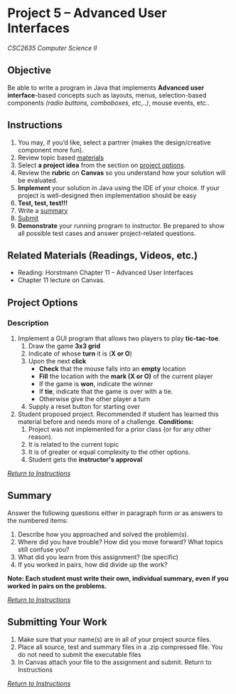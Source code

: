 # Project 5 – Advanced User Interfaces
*CSC2635 Computer Science II*

## Objective

Be able to write a program in Java that implements **Advanced user interface**-based concepts such as layouts, menus, selection-based components *(radio buttons, comboboxes, etc,..)*, mouse events, etc..

## Instructions
1.	You may, if you’d like, select a partner (makes the design/creative component more fun).
2.	Review topic based [materials](#related-materials-readings-videos-etc)
3.	Select **a project idea** from the section on [project options](#project-options). 
4.	Review the **rubric** on **Canvas** so you understand how your solution will be evaluated. 
5.	**Implement** your solution in Java using the IDE of your choice.  If your project is well-designed then implementation should be easy
6.	**Test, test, test!!!**
7.	Write a [summary](#summary)
8.	[Submit](#submitting-your-work)
9.	**Demonstrate** your running program to instructor. Be prepared to show all possible test cases and answer project-related questions.

## Related Materials (Readings, Videos, etc.)

* Reading:  Horstmann Chapter 11 – Advanced User Interfaces
* Chapter 11 lecture on Canvas.  

## Project Options
### Description

1. Implement a GUI program that allows two players to play **tic-tac-toe**.
    1. Draw the game **3x3 grid**
    1. Indicate of whose **turn** it is (**X or O**)
    1. Upon the next **click**
        * **Check** that the mouse falls into an **empty** location
        * **Fill** the location with the **mark (X or O)** of the current player
        * If the game is **won**, indicate the winner
        * If **tie**, indicate that the game is over with a tie.
        * Otherwise give the other player a turn 
    1. Supply a reset button for starting over
1. Student proposed project. Recommended if student has learned this material before and needs more of a challenge. **Conditions:**
    1. Project was not implemented for a prior class (or for any other reason). 
    1. It is related to the current topic 
    1. It is of greater or equal complexity to the other options.
    1. Student gets the **instructor's approval**

[*Return to Instructions*](#instructions)

## Summary

Answer the following questions either in paragraph form or as answers to the numbered items: 

1.	Describe how you approached and solved the problem(s). 
2.	Where did you have trouble? How did you move forward? What topics still confuse you? 
3.	What did you learn from this assignment? (be specific)
4.	If you worked in pairs, how did divide up the work?

**Note: Each student must write their own, individual summary, even if you worked in pairs on the problems.**

[*Return to Instructions*](#instructions)

## Submitting Your Work

1.	Make sure that your name(s) are in all of your project source files.
2.	Place all source, test and summary files in a .zip compressed file. You do not need to submit the executable files
3.	In Canvas attach your file to the assignment and submit.
Return to Instructions

[*Return to Instructions*](#instructions)